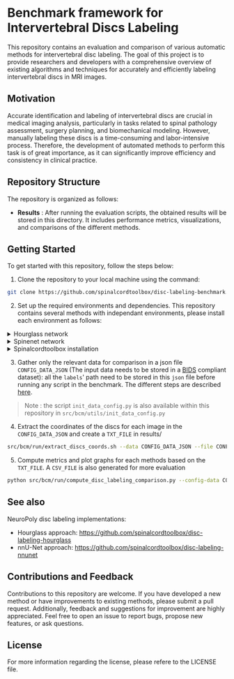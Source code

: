 # Benchmark framework for Intervertebral Discs Labeling 

This repository contains an evaluation and comparison of various automatic methods for intervertebral disc labeling. The goal of this project is to provide researchers and developers with a comprehensive overview of existing algorithms and techniques for accurately and efficiently labeling intervertebral discs in MRI images.

## Motivation

Accurate identification and labeling of intervertebral discs are crucial in medical imaging analysis, particularly in tasks related to spinal pathology assessment, surgery planning, and biomechanical modeling. However, manually labeling these discs is a time-consuming and labor-intensive process. Therefore, the development of automated methods to perform this task is of great importance, as it can significantly improve efficiency and consistency in clinical practice.

## Repository Structure

The repository is organized as follows:

- **Results** : After running the evaluation scripts, the obtained results will be stored in this directory. It includes performance metrics, visualizations, and comparisons of the different methods.

## Getting Started

To get started with this repository, follow the steps below:

1. Clone the repository to your local machine using the command:
```Bash
git clone https://github.com/spinalcordtoolbox/disc-labeling-benchmark.git
```

2. Set up the required environments and dependencies. This repository contains several methods with independant environments, please install
each environment as follows:

<details>
<summary>Hourglass network</summary>
<br>
First, create a new virtual environment using python3.8 and activate it:
<details>
<summary>Conda</summary>
```Bash
conda create -n HG_env python=3.8
conda activate HG_env
```
</details>
<details>
<summary>Venv</summary>
Be sure to run python 3.8
```Bash
python -m venv HG_env
source HG_env/bin/activate
```
</details>
Then, install the packages by running these commands:
```Bash
git clone https://github.com/spinalcordtoolbox/disc-labeling-hourglass.git
cd disc-labeling-hourglass
pip install -r requirements.txt
pip install -e .
cd ..
``` 
</details>

<details>
<summary>Spinenet network</summary>
<br>
First, create a new virtual environment activate it, you can also follow [spinenet installation](https://github.com/rwindsor1/SpineNet#install-enviroments):

```Bash
python -m venv spinenet-venv
source spinenet-venv/bin/activate
```

Then, install the packages by running these commands:
```Bash
git clone https://github.com/rwindsor1/SpineNet.git
cd SpineNet
pip install -r requirements.txt
cd ..
```

Before running, add the root directory to your PYTHONPATH:
```Bash
export PYTHONPATH=$PYTHONPATH:/path/to/SpineNet
```
Finally, download spinenet's weight using this command
```Bash
spinenet.download_weights(verbose=True)
```
</details>

<details>
<summary>Spinalcordtoolbox installation</summary>
<br>
In this benchmark, few features including the function sct_label_vertebrae from the [spinalcordtoolbox](https://github.com/spinalcordtoolbox/spinalcordtoolbox) are needed. Instructions regarding the installation follows:
```Bash
git clone https://github.com/spinalcordtoolbox/spinalcordtoolbox.git
cd spinalcordtoolbox
./install_sct
``` 
</details>

3. Gather only the relevant data for comparison in a json file `CONFIG_DATA_JSON` (The input data needs to be stored in a [BIDS](https://bids.neuroimaging.io/) compliant dataset): all the `labels`' path need to be stored in this `json` file before running any script in the benchmark. The different steps are described [here](https://github.com/spinalcordtoolbox/disc-labeling-hourglass/issues/25#issuecomment-1695818382).
> Note : the script `init_data_config.py` is also available within this repository in `src/bcm/utils/init_data_config.py`

4. Extract the coordinates of the discs for each image in the `CONFIG_DATA_JSON` and create a `TXT_FILE` in results/
```Bash
src/bcm/run/extract_discs_coords.sh --data CONFIG_DATA_JSON --file CONFIG_HG
```

5. Compute metrics and plot graphs for each methods based on the `TXT_FILE`. A `CSV_FILE` is also generated for more evaluation
```Bash
python src/bcm/run/compute_disc_labeling_comparison.py --config-data CONFIG_DATA_JSON -txt results/files/spinegeneric_vert_T1w_hg15_discs_coords.txt
```

## See also

NeuroPoly disc labeling implementations:
- Hourglass approach: https://github.com/spinalcordtoolbox/disc-labeling-hourglass
- nnU-Net approach: https://github.com/spinalcordtoolbox/disc-labeling-nnunet

## Contributions and Feedback

Contributions to this repository are welcome. If you have developed a new method or have improvements to existing methods, please submit a pull request. Additionally, feedback and suggestions for improvement are highly appreciated. Feel free to open an issue to report bugs, propose new features, or ask questions.

## License

For more information regarding the license, please refere to the LICENSE file.
